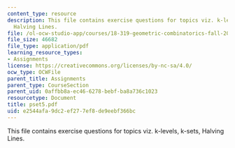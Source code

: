 ```yaml
---
content_type: resource
description: This file contains exercise questions for topics viz. k-levels, k-sets,
  Halving Lines.
file: /ol-ocw-studio-app/courses/18-319-geometric-combinatorics-fall-2005/e2544afa9dc2ef277ef8de9eebf366bc_pset5.pdf
file_size: 46682
file_type: application/pdf
learning_resource_types:
- Assignments
license: https://creativecommons.org/licenses/by-nc-sa/4.0/
ocw_type: OCWFile
parent_title: Assignments
parent_type: CourseSection
parent_uid: 0affbb8a-ec46-6278-bebf-ba8a736c1023
resourcetype: Document
title: pset5.pdf
uid: e2544afa-9dc2-ef27-7ef8-de9eebf366bc
---
```

This file contains exercise questions for topics viz. k-levels, k-sets, Halving Lines.
